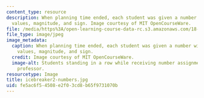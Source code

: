 ```yaml
---
content_type: resource
description: When planning time ended, each student was given a number with varying
  values, magnitude, and sign. Image courtesy of MIT OpenCourseWare.
file: /media/https%3A/open-learning-course-data-rc.s3.amazonaws.com/18-821-project-laboratory-in-mathematics-spring-2013/fe5ac6f54508e2f03cd8b65f9731070b_icebreaker2-numbers.jpg
file_type: image/jpeg
image_metadata:
  caption: When planning time ended, each student was given a number with varying
    values, magnitude, and sign.
  credit: Image courtesy of MIT OpenCourseWare.
  image-alt: Students standing in a row while receiving number assignments from the
    professor.
resourcetype: Image
title: icebreaker2-numbers.jpg
uid: fe5ac6f5-4508-e2f0-3cd8-b65f9731070b
---
```

